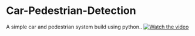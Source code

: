 # Car-Pedestrian-Detection
A simple car and pedestrian system build using python..
[![Watch the video](https://i.imgur.com/vKb2F1B.png)](https://youtu.be/vt5fpE0bzSY)
